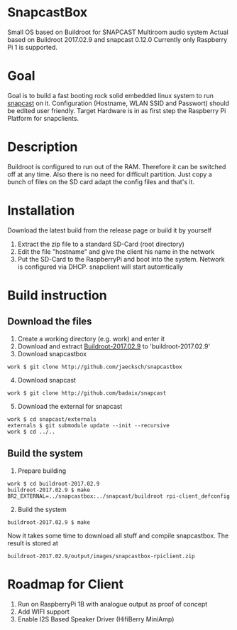 # SnapcastBox
Small OS based on Buildroot for SNAPCAST Multiroom audio system
Actual based on Buildroot 2017.02.9 and snapcast 0.12.0
Currently only Raspberry Pi 1 is supported.

# Goal
Goal is to build a fast booting rock solid embedded linux system to run [snapcast](http://github.com/badaix/snapcast) on it.
Configuration (Hostname, WLAN SSID and Passwort) should be edited user friendly.
Target Hardware is in as first step the Raspberry Pi Platform for snapclients.

# Description
Buildroot is configured to run out of the RAM. Therefore it can be switched off at any time.
Also there is no need for difficult partition. Just copy a bunch of files on the SD card adapt 
the config files and that's it.

# Installation
Download the latest build from the release page or build it by yourself

1. Extract the zip file to a standard SD-Card (root directory)
2. Edit the file "hostname" and give the client his name in the network
3. Put the SD-Card to the RaspberryPi and boot into the system. Network is configured via DHCP. snapclient will start automtically

# Build instruction
## Download the files
1. Create a working directory (e.g. work) and enter it
2. Download and extract [Buildroot-2017.02.9](https://buildroot.org/downloads/buildroot-2017.02.9.tar.gz) to 'buildroot-2017.02.9'
3. Download snapcastbox
```
work $ git clone http://github.com/jaecksch/snapcastbox
```
4. Download snapcast
```
work $ git clone http://github.com/badaix/snapcast
```
5. Download the external for snapcast
```
work $ cd snapcast/externals
externals $ git submodule update --init --recursive
work $ cd ../..
```
## Build the system

1. Prepare building
```
work $ cd buildroot-2017.02.9
buildroot-2017.02.9 $ make BR2_EXTERNAL=../snapcastbox:../snapcast/buildroot rpi-client_defconfig
```
2. Build the system
```
buildroot-2017.02.9 $ make
```
Now it takes some time to download all stuff and compile snapcastbox.
The result is stored at
```
buildroot-2017.02.9/output/images/snapcastbox-rpiclient.zip
```

# Roadmap for Client
1. Run on RaspberryPi 1B with analogue output as proof of concept
2. Add WIFI support
3. Enable I2S Based Speaker Driver (HifiBerry MiniAmp)
